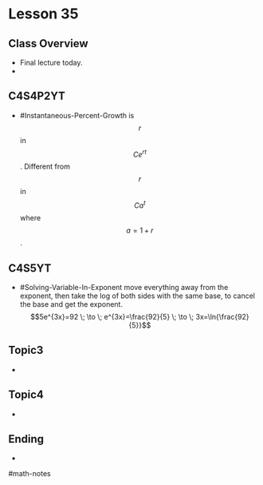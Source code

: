 # Lesson 35
## Class Overview
- Final lecture today.
- 

## C4S4P2YT
- #Instantaneous-Percent-Growth is $$r$$ in $$Ce^{rt}$$. Different from $$r$$ in $$Ca^t$$ where $$a=1+r$$.

## C4S5YT
- #Solving-Variable-In-Exponent move everything away from the exponent, then take the log of both sides with the same base, to cancel the base and get the exponent. $$5e^{3x}=92 \; \to \; e^{3x}=\frac{92}{5} \; \to \; 3x=\ln{\frac{92}{5}}$$

## Topic3
- 

## Topic4
- 

## Ending
- 

#math-notes
